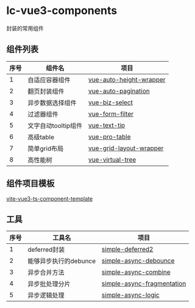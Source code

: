 # lc-vue3-components

封装的常用组件
## 组件列表

| 序号 | 组件名 | 项目 |
| ---- | ---- | ---- |
| 1 | 自适应容器组件 | [vue-auto-height-wrapper](https://github.com/dreamllq/vue-auto-height-wrapper) |
| 2 | 翻页封装组件 | [vue-auto-pagination](https://github.com/dreamllq/vue-auto-pagination) |
| 3 | 异步数据选择组件 | [vue-biz-select](https://github.com/dreamllq/vue-biz-select) |
| 4 | 过滤器组件 | [vue-form-filter](https://github.com/dreamllq/vue-form-filter) |
| 5 | 文字自动tooltip组件 | [vue-text-tip](https://github.com/dreamllq/vue-text-tip) |
| 6 | 高级table | [vue-pro-table](https://github.com/dreamllq/vue-pro-table) |
| 7 | 简单grid布局 | [vue-grid-layout-wrapper](https://github.com/dreamllq/vue-grid-layout-wrapper) |
| 8 | 高性能树 | [vue-virtual-tree](https://github.com/dreamllq/vue-virtual-tree) |

## 组件项目模板

[vite-vue3-ts-component-template](https://github.com/dreamllq/vite-vue3-ts-component-template)

## 工具

| 序号 | 工具名 | 项目 |
| ---- | ---- | ---- |
| 1 | deferred封装 | [simple-deferred2](https://github.com/dreamllq/simple-deferred2) |
| 2 | 能够异步执行的debunce | [simple-async-debounce](https://github.com/dreamllq/simple-async-debounce) |
| 3 | 异步合并方法 | [simple-async-combine](https://github.com/dreamllq/simple-async-combine) |
| 4 | 异步批处理分片 | [simple-async-fragmentation](https://github.com/dreamllq/simple-async-fragmentation) |
| 5 | 异步逻辑处理 | [simple-async-logic](https://github.com/dreamllq/simple-async-logic) |

